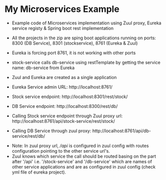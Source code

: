 # My Microservices Example
- Example code of Microservices implementation using Zuul proxy, Eureka service registy & Spring boot rest implementation
- All the projects in the zip are sping boot applications running on ports: 8300 (DB Service), 8301 (stockservice), 8761 (Eureka & Zuul)
- Eureka is forcing port 8761, it is not working with other ports

- stock-service calls db-service using restTemplate by getting the service name: db-service from Eureka
- Zuul and Eureka are created as a single application

- Eureka Service admin URL: http://localhost:8761/
- Stock service endpoint: http://localhost:8301/rest/stock/
- DB Service endpoint: http://localhost:8300/rest/db/
- Calling Stock service endpoint through Zuul proxy url: http://localhost:8761/api/stock-service/rest/stock/
- Calling DB Service through zuul proxy: http://localhost:8761/api/db-service/rest/db/
* Note: In zuul proxy url, */api* is configured in zuul config with routes configuration pointing to the other service url's.
* Zuul knows which service the call should be routed basing on the part after '/api' i.e. '/stock-service' and '/db-service' which are names of other service applications and are as configured in zuul config (check yml file of eureka project).
